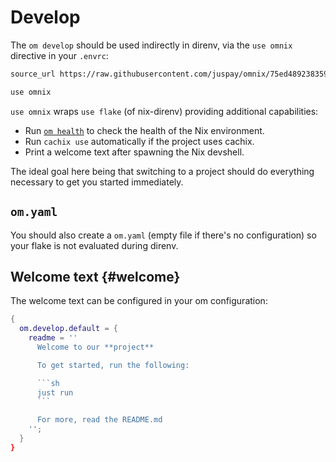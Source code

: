 # Develop

The `om develop` should be used indirectly in direnv, via the `use omnix` directive in your `.envrc`:

```sh
source_url https://raw.githubusercontent.com/juspay/omnix/75ed48923835963e2f18baba08f54a8adc307ba2/omnixrc "sha256-8C2Jb5bHx/0cvm1+9gOlBEdWzbikCWT5UsJWewUAFt4="

use omnix
```

`use omnix` wraps `use flake` (of nix-direnv) providing additional capabilities:

- Run [`om health`](health.md) to check the health of the Nix environment.
- Run `cachix use` automatically if the project uses cachix.
- Print a welcome text after spawning the Nix devshell.

The ideal goal here being that switching to a project should do everything necessary to get you started immediately.

## `om.yaml`

You should also create a `om.yaml` (empty file if there's no configuration) so your flake is not evaluated during direnv.

## Welcome text {#welcome}

The welcome text can be configured in your om configuration:

```nix
{
  om.develop.default = {
    readme = ''
      Welcome to our **project**

      To get started, run the following:

      ```sh
      just run
      ```

      For more, read the README.md
    '';
  }
}
```

